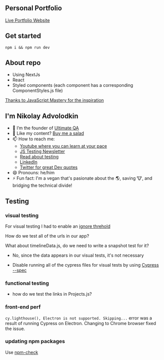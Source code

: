 ## Personal Portfolio

[Live Portfolio Website](https://www.nikolay.tech/)

## Get started

```
npm i && npm run dev
```

## About repo

- Using NextJs
- React
- Styled components (each component has a corresponding ComponentStyles.js file)

[Thanks to JavaScript Mastery for the inspiration](https://www.youtube.com/watch?v=OPaLnMw2i_0&list=PL1YmAbfxmHuOsV3zmAnncnql3MMsIeO2_&index=24)

## I'm Nikolay Advolodkin

- 🔭 I’m the founder of [Ultimate QA](https://ultimateqa.com/)
- 🥗 Like my content? [Buy me a salad](https://www.buymeacoffee.com/nikolaya)
- 📫 How to reach me:
  - [Youtube where you can learn at your pace](https://www.youtube.com/ultimateqa?sub_confirmation=1)
  - [JS Testing Newsletter](https://ultimateqa.ck.page/js-testing-tips)
  - [Read about testing](https://ultimateqa.com/)
  - [LinkedIn](https://www.linkedin.com/in/nikolayadvolodkin/)
  - [Twitter for great Dev quotes](https://twitter.com/intent/follow?screen_name=nikolay_a00&region=follow_link)
- 😄 Pronouns: he/him
- ⚡ Fun fact: I'm a vegan that's pasionate about the 🌎, saving 🐮, and bridging the technical divide!

## Testing

### visual testing

For visual testing I had to enable an [ignore threhold](https://docs.happo.io/docs/compare-threshold)

How do we test all of the urls in our app?

What about timelineData.js, do we need to write a snapshot test for it?

- No, since the data appears in our visual tests, it's not necessary

- Disable running all of the cypress files for visual tests by using [Cypress --spec](https://docs.cypress.io/guides/guides/command-line#cypress-run)

### functional testing

- how do we test the links in Projects.js?

### front-end perf

`cy.lighthouse(), Electron is not supported. Skipping...` error was a result of running Cypress on Electron. Changing to Chrome browser fixed the issue.

### updating npm packages

Use [npm-check](https://koalatea.io/how-to-update-all-your-npm-packages-at-once)
